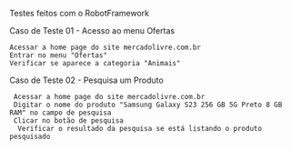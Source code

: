 Testes feitos com o RobotFramework 



Caso de Teste 01 - Acesso ao menu Ofertas
  
    Acessar a home page do site mercadolivre.com.br
    Entrar no menu "Ofertas"
    Verificar se aparece a categoria "Animais"
    
Caso de Teste 02 - Pesquisa um Produto
    
     Acessar a home page do site mercadolivre.com.br
     Digitar o nome do produto "Samsung Galaxy S23 256 GB 5G Preto 8 GB RAM" no campo de pesquisa
     Clicar no botão de pesquisa 
      Verificar o resultado da pesquisa se está listando o produto pesquisado
